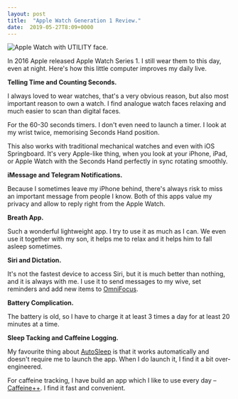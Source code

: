 ```yaml
---
layout: post
title:  "Apple Watch Generation 1 Review."
date:  2019-05-27T8:09+0000
---
```


![Apple Watch with UTILITY face.][1]

In 2016 Apple released Apple Watch Series 1. I still wear them to this day, even at night. Here's how this little computer improves my daily live.

**Telling Time and Counting Seconds.**

I always loved to wear watches, that's a very obvious reason, but also most important reason to own a watch. I find analogue watch faces relaxing and much easier to scan than digital faces.

For the 60-30 seconds timers. I don't even need to launch a timer. I look at my wrist twice, memorising Seconds Hand position. 

This also works with traditional mechanical watches and even with iOS Springboard. It's very Apple-like thing, when you look at your iPhone, iPad, or Apple Watch with the Seconds Hand perfectly in sync rotating smoothly.

**iMessage and Telegram Notifications.**

Because I sometimes leave my iPhone behind, there's always risk to miss an important message from people I know. Both of this apps value my privacy and allow to reply right from the Apple Watch.

**Breath App.**

Such a wonderful lightweight app. I try to use it as much as I can. We even use it together with my son, it helps me to relax and it helps him to fall asleep sometimes.

**Siri and Dictation.**

It's not the fastest device to access Siri, but it is much better than nothing, and it is always with me. I use it to send messages to my wive, set reminders and add new items to [OmniFocus](https://omnifocus.com/). 

**Battery Complication.**

The battery is old, so I have to charge it at least 3 times a day for at least 20 minutes at a time.

**Sleep Tacking and Caffeine Logging.**

My favourite thing about [AutoSleep](http://autosleep.tantsissa.com) is that it works automatically and doesn't require me to launch the app. When I do launch it, I find it a bit over-engineered.

For caffeine tracking, I have build an app which I like to use every day – [Caffeine++](/caffeine++). I find it fast and convenient.

[1]: {{site.url}}/images/my-watch.jpg